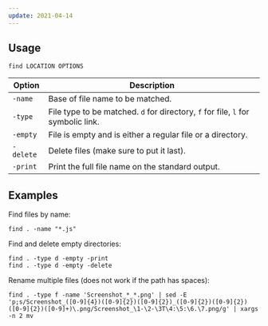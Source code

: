 ```yaml
---
update: 2021-04-14
---
```


## Usage

```shell
find LOCATION OPTIONS
```

| Option | Description |
| --- | --- |
| `-name` | Base of file name to be matched. |
| `-type` | File type to be matched. `d` for directory, `f` for file, `l` for symbolic link. |
| `-empty` | File is empty and is either a regular file or a directory. |
| `-delete` | Delete files (make sure to put it last). |
| `-print` | Print the full file name on the standard output. |

## Examples

Find files by name:

```shell
find . -name "*.js"
```

Find and delete empty directories:

```shell
find . -type d -empty -print
find . -type d -empty -delete
```

Rename multiple files (does not work if the path has spaces):

```shell
find . -type f -name 'Screenshot_*_*.png' | sed -E 'p;s/Screenshot_([0-9]{4})([0-9]{2})([0-9]{2})_([0-9]{2})([0-9]{2})([0-9]{2})([0-9]+)\.png/Screenshot_\1-\2-\3T\4:\5:\6.\7.png/g' | xargs -n 2 mv
```
